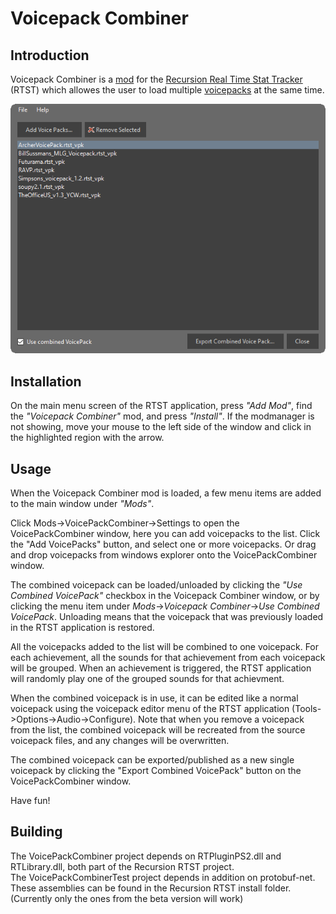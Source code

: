 # Voicepack Combiner
## Introduction
	
Voicepack Combiner is a [mod] for the [Recursion Real Time Stat Tracker] (RTST) which allowes the user to load multiple [voicepacks] at the same time.

![VoicepackCombinerGUI](https://raw.githubusercontent.com/Frydac/VoicepackCombiner/master/VoicepackCombiner/Resources/VoicepackCombinerGUI.png)

[mod]: <https://recursion.tk/forumdisplay.php?50-Mods>
[voicepacks]: <https://recursion.tk/forumdisplay.php?50-Mods>
[Recursion Real Time Stat Tracker]: <https://recursiontracker.com/>

## Installation

On the main menu screen of the RTST application, press _"Add Mod"_, find the _"Voicepack Combiner"_ mod, and press _"Install"_. 
If the modmanager is not showing, 
move your mouse to the left side of the window and click in the highlighted region with the arrow.

## Usage
When the Voicepack Combiner mod is loaded, a few menu items are added to the main window under _"Mods"_.  

  
Click Mods->VoicePackCombiner->Settings to open the VoicePackCombiner window, here you can add voicepacks to the list.
Click the "Add VoicePacks" button, and select one or more voicepacks. Or drag and drop voicepacks from windows explorer onto the VoicePackCombiner window.  

The combined voicepack can be loaded/unloaded by clicking the _"Use Combined VoicePack"_ checkbox in the Voicepack Combiner window, 
or by clicking the menu item under _Mods_->_Voicepack Combiner_->_Use Combined VoicePack_. Unloading means that the voicepack that was previously loaded
in the RTST application is restored.

All the voicepacks added to the list will be combined to one voicepack. 
For each achievement, all the sounds for that achievement from each voicepack will be grouped. 
When an achievement is triggered, the RTST application will randomly play one of the grouped sounds for that achievment.

When the combined voicepack is in use, it can be edited like a normal voicepack using the voicepack editor menu of the RTST application (Tools->Options->Audio->Configure). 
Note that when you remove a voicepack from the list, the combined voicepack will be recreated from the source voicepack files, and any changes will be overwritten.

The combined voicepack can be exported/published as a new single voicepack by clicking the "Export Combined VoicePack" button on the VoicePackCombiner window.

Have fun!


## Building
The VoicePackCombiner project depends on RTPluginPS2.dll and RTLibrary.dll, both part of the Recursion RTST project.  
The VoicePackCombinerTest project depends in addition on protobuf-net.  
These assemblies can be found in the Recursion RTST install folder. (Currently only the ones from the beta version will work)


